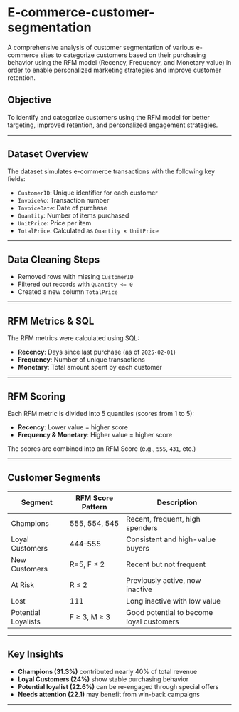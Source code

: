 # E-commerce-customer-segmentation
A comprehensive analysis of customer segmentation of various e-commerce sites to categorize customers based on their purchasing behavior using the RFM model (Recency, Frequency, and Monetary value) in order to enable personalized marketing strategies and improve customer retention.



## Objective

To identify and categorize customers using the RFM model for better targeting, improved retention, and personalized engagement strategies.

---

## Dataset Overview

The dataset simulates e-commerce transactions with the following key fields:

- `CustomerID`: Unique identifier for each customer  
- `InvoiceNo`: Transaction number  
- `InvoiceDate`: Date of purchase  
- `Quantity`: Number of items purchased  
- `UnitPrice`: Price per item  
- `TotalPrice`: Calculated as `Quantity × UnitPrice`

---

## Data Cleaning Steps

- Removed rows with missing `CustomerID`
- Filtered out records with `Quantity <= 0`
- Created a new column `TotalPrice`

---

## RFM Metrics & SQL

The RFM metrics were calculated using SQL:

- **Recency**: Days since last purchase (as of `2025-02-01`)
- **Frequency**: Number of unique transactions
- **Monetary**: Total amount spent by each customer


---

## RFM Scoring

Each RFM metric is divided into 5 quantiles (scores from 1 to 5):

- **Recency**: Lower value = higher score
- **Frequency & Monetary**: Higher value = higher score

The scores are combined into an RFM Score (e.g., `555`, `431`, etc.)

---

## Customer Segments

| Segment             | RFM Score Pattern | Description                              |
|---------------------|-------------------|------------------------------------------|
| Champions           | 555, 554, 545     | Recent, frequent, high spenders          |
| Loyal Customers     | 444–555           | Consistent and high-value buyers         |
| New Customers       | R=5, F ≤ 2        | Recent but not frequent                  |
| At Risk             | R ≤ 2             | Previously active, now inactive          |
| Lost                | 111               | Long inactive with low value             |
| Potential Loyalists | F ≥ 3, M ≥ 3      | Good potential to become loyal customers |

---

## Key Insights

- **Champions (31.3%)** contributed nearly 40% of total revenue  
- **Loyal Customers (24%)** show stable purchasing behavior  
- **Potential loyalist (22.6%)** can be re-engaged through special offers  
- **Needs attention (22.1)** may benefit from win-back campaigns

---

